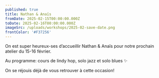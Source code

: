 ```yaml
---
published: true
title: Nathan & Anaïs
fromDate: 2025-02-15T00:00:00.000Z
toDate: 2025-02-16T00:00:00.000Z
imageSrc: /uploads/workshops/2025-02-save-date.png
frontColor: '#F37256'
---
```


On est super heureux-ses d’accueillir Nathan & Anaïs pour notre prochain atelier du 15-16 février.

Au programme: cours de lindy hop, solo jazz et solo blues ✨

On se réjouis déjà de vous retrouver à cette occasion!
